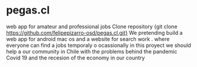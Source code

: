 # pegas.cl
web app for amateur and professional jobs
Clone repository 
{git clone https://github.com/felipepizarro-osd/pegas.cl.git}
We pretending build a web app for android mac os and a website for search work . where everyone can find a jobs temporaly o ocassionally
in this proyect we should help a our community in Chile with the problems behind the pandemic Covid 19 and the recesion of the economy in our country 


